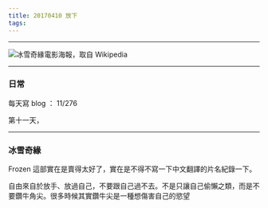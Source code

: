 ```yaml
---
title: 20170410 放下
tags:
---
```

---

![冰雪奇緣電影海報，取自 Wikipedia](https://c1.staticflickr.com/4/3829/33904947166_a0f54e0e33_o.jpg)

---

### 日常

每天寫 blog ： 11/276

第十一天，

---

### 冰雪奇緣

Frozen 這部實在是賣得太好了，實在是不得不寫一下中文翻譯的片名紀錄一下。

自由來自於放手、放過自己，不要跟自己過不去。不是只讓自己偷懶之類，而是不要鑽牛角尖。很多時候其實鑽牛尖是一種想傷害自己的慾望
